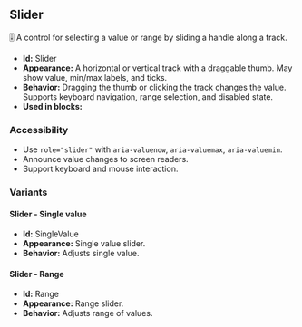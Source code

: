 ## Slider
🎚️ A control for selecting a value or range by sliding a handle along a track.
- **Id:** Slider
- **Appearance:** A horizontal or vertical track with a draggable thumb. May show value, min/max labels, and ticks.
- **Behavior:** Dragging the thumb or clicking the track changes the value. Supports keyboard navigation, range selection, and disabled state.
- **Used in blocks:**
### Accessibility
- Use `role="slider"` with `aria-valuenow`, `aria-valuemax`, `aria-valuemin`.
- Announce value changes to screen readers.
- Support keyboard and mouse interaction.

### Variants
#### Slider - **Single value**
- **Id:** SingleValue
- **Appearance:** Single value slider.
- **Behavior:** Adjusts single value.
#### Slider - **Range**
- **Id:** Range
- **Appearance:** Range slider.
- **Behavior:** Adjusts range of values.

